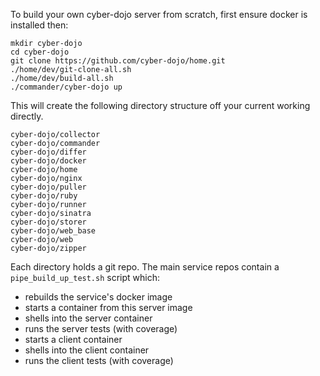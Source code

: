
To build your own cyber-dojo server from scratch, first ensure docker is installed then:

```
mkdir cyber-dojo
cd cyber-dojo
git clone https://github.com/cyber-dojo/home.git
./home/dev/git-clone-all.sh
./home/dev/build-all.sh
./commander/cyber-dojo up
```

This will create the following directory structure off your current working directly.
```
cyber-dojo/collector
cyber-dojo/commander
cyber-dojo/differ
cyber-dojo/docker
cyber-dojo/home
cyber-dojo/nginx
cyber-dojo/puller
cyber-dojo/ruby
cyber-dojo/runner
cyber-dojo/sinatra
cyber-dojo/storer
cyber-dojo/web_base
cyber-dojo/web
cyber-dojo/zipper
```

Each directory holds a git repo.
The main service repos contain a `pipe_build_up_test.sh` script which:
- rebuilds the service's docker image
- starts a container from this server image
- shells into the server container
- runs the server tests (with coverage)
- starts a client container
- shells into the client container
- runs the client tests (with coverage)
